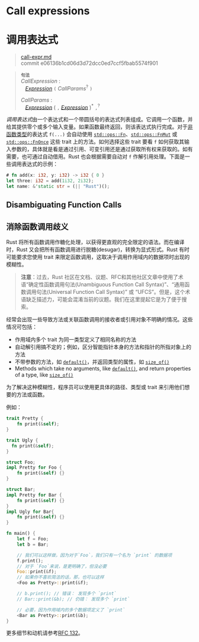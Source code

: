 # Call expressions
# 调用表达式

>[call-expr.md](https://github.com/rust-lang/reference/blob/master/src/expressions/call-expr.md)\
>commit e06136b1cd06d3d72dcc0ed7ccf5fbab5574f901

> **<sup>句法</sup>**\
> _CallExpression_ :\
> &nbsp;&nbsp; [_Expression_] `(` _CallParams_<sup>?</sup> `)`
>
> _CallParams_ :\
> &nbsp;&nbsp; [_Expression_]&nbsp;( `,` [_Expression_] )<sup>\*</sup> `,`<sup>?</sup>

*调用表达式*由一个表达式和一个带圆括号的表达式列表组成。它调用一个函数，并给其提供零个或多个输入变量。如果函数最终返回，则该表达式执行完成。对于[非函数类型](../types/function-item.md)的表达式 `f(...)` 会自动使用 [`std::ops::Fn`]、[`std::ops::FnMut`] 或 [`std::ops::FnOnce`] 这些 trait 上的方法。如何选择这些 trait 要看 `f` 如何获取其输入参数的，具体就是看是通过引用、可变引用还是通过获取所有权来获取的。如有需要，也可通过自动借用。Rust 也会根据需要自动对 `f` 作解引用处理。下面是一些调用表达式的示例：

```rust
# fn add(x: i32, y: i32) -> i32 { 0 }
let three: i32 = add(1i32, 2i32);
let name: &'static str = (|| "Rust")();
```

## Disambiguating Function Calls
## 消除函数调用歧义

Rust 将所有函数调用作糖化处理，以获得更直观的完全限定的语法。而在编译时，Rust 又会把所有函数调用进行脱糖(desugar)，转换为显式形式。Rust 有时可能要求您使用 trait 来限定函数调用，这取决于调用作用域内的数据项时出现的模糊性。

> **注意**：过去，Rust 社区在文档、议题、RFC和其他社区文章中使用了术语“确定性函数调用句法(Unambiguous Function Call Syntax)”、“通用函数调用句法(Universal Function Call Syntax)” 或 “UFCS”。但是，这个术语缺乏描述力，可能会混淆当前的议题。我们在这里提起它是为了便于搜索。

经常会出现一些导致方法或关联函数调用的接收者或引用对象不明确的情况。这些情况可包括：

* 作用域内多个 trait 为同一类型定义了相同名称的方法
* 自动解引用搞不定的；例如，区分智能指针本身的方法和指针的所指对象上的方法
* 不带参数的方法，如 [`default()`]，并返回类型的属性，如 [`size_of()`]
* Methods which take no arguments, like [`default()`], and return properties of a type, like [`size_of()`]

为了解决这种模糊性，程序员可以使用更具体的路径、类型或 trait 来引用他们想要的方法或函数。

例如：

```rust
trait Pretty {
    fn print(&self);
}

trait Ugly {
  fn print(&self);
}

struct Foo;
impl Pretty for Foo {
    fn print(&self) {}
}

struct Bar;
impl Pretty for Bar {
    fn print(&self) {}
}
impl Ugly for Bar{
    fn print(&self) {}
}

fn main() {
    let f = Foo;
    let b = Bar;

    // 我们可以这样做，因为对于`Foo`，我们只有一个名为 `print` 的数据项
    f.print();
    // 对于 `Foo`来说，是更明确了，但没必要
    Foo::print(&f);
    // 如果你不喜欢简洁的话，那，也可以这样
    <Foo as Pretty>::print(&f);

    // b.print(); // 错误： 发现多个 `print`
    // Bar::print(&b); // 仍错： 发现多个 `print`

    // 必要，因为作用域内的多个数据项定义了 `print`
    <Bar as Pretty>::print(&b);
}
```

更多细节和动机请参考[RFC 132]。

[RFC 132]: https://github.com/rust-lang/rfcs/blob/master/text/0132-ufcs.md
[_Expression_]: ../expressions.md
[`default()`]: https://doc.rust-lang.org/std/default/trait.Default.html#tymethod.default
[`size_of()`]: https://doc.rust-lang.org/std/mem/fn.size_of.html
[`std::ops::FnMut`]: https://doc.rust-lang.org/std/ops/trait.FnMut.html
[`std::ops::FnOnce`]: https://doc.rust-lang.org/std/ops/trait.FnOnce.html
[`std::ops::Fn`]: https://doc.rust-lang.org/std/ops/trait.Fn.html
[fully-qualified syntax]: ../paths.md#限定路径
